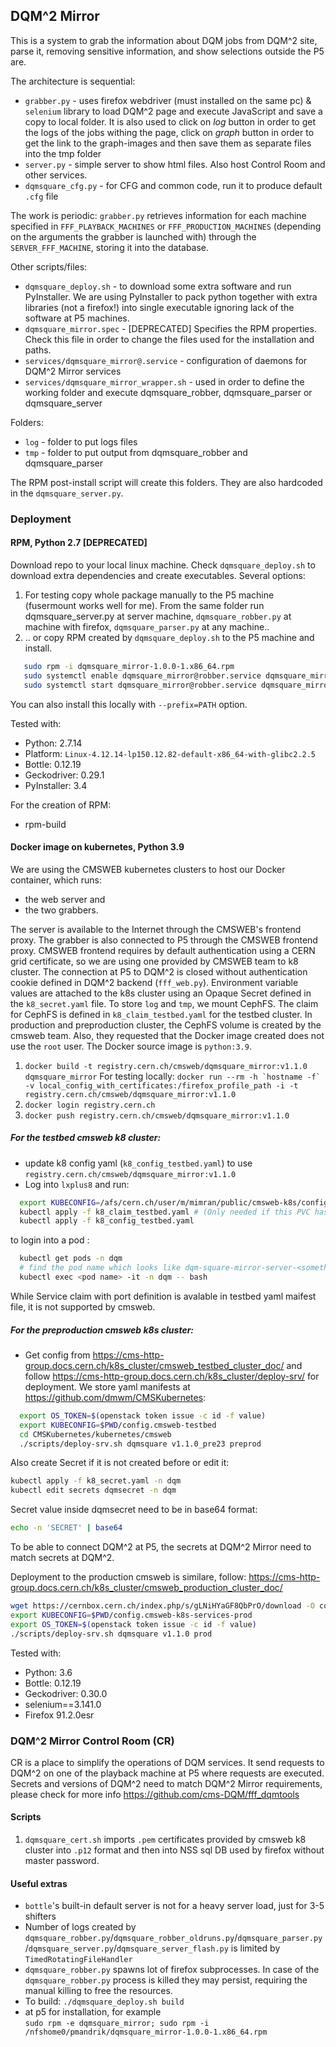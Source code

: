 
## DQM^2 Mirror

This is a system to grab the information about DQM jobs from DQM^2 site, 
parse it, removing sensitive information, and show selections outside the P5 are.

The architecture is sequential:
* `grabber.py` - uses firefox webdriver (must installed on the same pc) & `selenium` library to load DQM^2 page and execute JavaScript and save a copy to local folder. It is also used to click on *log* button in order to get the logs of the jobs withing the page, click on *graph* button in order to get the link to the graph-images and then save them as separate files into the tmp folder  
* `server.py` - simple server to show html files. Also host Control Room and other services.  
* `dqmsquare_cfg.py` - for CFG and common code, run it to produce default `.cfg` file  

The work is periodic: `grabber.py` retrieves information for each machine specified in `FFF_PLAYBACK_MACHINES` or `FFF_PRODUCTION_MACHINES` (depending on the arguments the grabber is launched with) through the `SERVER_FFF_MACHINE`, storing it into the database. 

Other scripts/files:
* `dqmsquare_deploy.sh` - to download some extra software and run PyInstaller. We are using PyInstaller to pack python together with extra libraries (not a firefox!) into single executable ignoring lack of the software at P5 machines.
* `dqmsquare_mirror.spec` - [DEPRECATED] Specifies the RPM properties. Check this file in order to change the files used for the installation and paths. 
* `services/dqmsquare_mirror@.service` - configuration of daemons for DQM^2 Mirror services
* `services/dqmsquare_mirror_wrapper.sh` - used in order to define the working folder and execute dqmsquare_robber, dqmsquare_parser or dqmsquare_server

Folders:
* `log` - folder to put logs files
* `tmp` - folder to put output from dqmsquare_robber and dqmsquare_parser

The RPM post-install script will create this folders. They are also hardcoded in the `dqmsquare_server.py`.

### Deployment 

#### RPM, Python 2.7 [DEPRECATED]

Download repo to your local linux machine. 
Check `dqmsquare_deploy.sh` to download extra dependencies and create executables.
Several options:

1. For testing copy whole package manually to the P5 machine (fusermount works well for me).
   From the same folder run dqmsquare_server.py at server machine, `dqmsquare_robber.py` at machine with firefox, `dqmsquare_parser.py` at any machine..
2. .. or copy RPM created by `dqmsquare_deploy.sh` to the P5 machine and install.  
```bash
   sudo rpm -i dqmsquare_mirror-1.0.0-1.x86_64.rpm  
   sudo systemctl enable dqmsquare_mirror@robber.service dqmsquare_mirror@robber_oldruns.service dqmsquare_mirror@parser.service dqmsquare_mirror@server.service  
   sudo systemctl start dqmsquare_mirror@robber.service dqmsquare_mirror@robber_oldruns.service dqmsquare_mirror@parser.service dqmsquare_mirror@server.service
```  
   You can also install this locally with `--prefix=PATH` option.  

Tested with:  
* Python: 2.7.14  
* Platform: `Linux-4.12.14-lp150.12.82-default-x86_64-with-glibc2.2.5` 
* Bottle: 0.12.19  
* Geckodriver: 0.29.1  
* PyInstaller: 3.4  

For the creation of RPM:
* rpm-build  

#### Docker image on kubernetes, Python 3.9

We are using the CMSWEB kubernetes clusters to host our Docker container, which runs:
- the web server and
- the two grabbers. 

The server is available to the Internet through the CMSWEB's frontend proxy. The grabber is also connected to P5 through the CMSWEB frontend proxy.
CMSWEB frontend requires by default authentication using a CERN grid certificate, so we are using one provided by CMSWEB team to k8 cluster.
The connection at P5 to DQM^2 is closed without authentication cookie defined in DQM^2 backend (`fff_web.py`). 
Environment variable values are attached to the k8s cluster using an Opaque Secret defined in the `k8_secret.yaml` file. 
To store `log` and `tmp`, we mount CephFS. The claim for CephFS is defined in `k8_claim_testbed.yaml` for the testbed cluster. In production and preproduction cluster, the CephFS volume is created by the cmsweb team.
Also, they requested that the Docker image created does not use the `root` user. The Docker source image is `python:3.9`.

1. `docker build -t registry.cern.ch/cmsweb/dqmsquare_mirror:v1.1.0 dqmsquare_mirror` 
   For testing locally:
   ```docker run --rm -h `hostname -f` -v local_config_with_certificates:/firefox_profile_path -i -t registry.cern.ch/cmsweb/dqmsquare_mirror:v1.1.0```
2. `docker login registry.cern.ch   `
3. `docker push registry.cern.ch/cmsweb/dqmsquare_mirror:v1.1.0`

##### For the testbed cmsweb k8 cluster:

* update k8 config yaml (`k8_config_testbed.yaml`) to use `registry.cern.ch/cmsweb/dqmsquare_mirror:v1.1.0`
* Log into `lxplus8` and run:
```bash
  export KUBECONFIG=/afs/cern.ch/user/m/mimran/public/cmsweb-k8s/config.cmsweb-test4
  kubectl apply -f k8_claim_testbed.yaml # (Only needed if this PVC has not been applied yet)
  kubectl apply -f k8_config_testbed.yaml
```
to login into a pod :   
```bash
  kubectl get pods -n dqm
  # find the pod name which looks like dqm-square-mirror-server-<something> 
  kubectl exec <pod name> -it -n dqm -- bash
```
While Service claim with port definition is avalable in testbed yaml maifest file, it is not supported by cmsweb.

##### For the preproduction cmsweb k8s cluster:

* Get config from https://cms-http-group.docs.cern.ch/k8s_cluster/cmsweb_testbed_cluster_doc/ 
   and follow https://cms-http-group.docs.cern.ch/k8s_cluster/deploy-srv/ for deployment.
   We store yaml manifests at https://github.com/dmwm/CMSKubernetes:  
```bash
  export OS_TOKEN=$(openstack token issue -c id -f value)
  export KUBECONFIG=$PWD/config.cmsweb-testbed
  cd CMSKubernetes/kubernetes/cmsweb
  ./scripts/deploy-srv.sh dqmsquare v1.1.0_pre23 preprod
```
Also create Secret if it is not created before or edit it:
```bash
kubectl apply -f k8_secret.yaml -n dqm
kubectl edit secrets dqmsecret -n dqm
```
Secret value inside dqmsecret need to be in base64 format:
```bash
echo -n 'SECRET' | base64
```
To be able to connect DQM^2 at P5, the secrets at DQM^2 Mirror need to match secrets at DQM^2. 

Deployment to the production cmsweb is similare, follow:
https://cms-http-group.docs.cern.ch/k8s_cluster/cmsweb_production_cluster_doc/

```bash
wget https://cernbox.cern.ch/index.php/s/gLNiHYaGF8QbPrO/download -O config.cmsweb-k8s-services-prod
export KUBECONFIG=$PWD/config.cmsweb-k8s-services-prod
export OS_TOKEN=$(openstack token issue -c id -f value)
./scripts/deploy-srv.sh dqmsquare v1.1.0 prod
```

Tested with:  
* Python: 3.6  
* Bottle: 0.12.19  
* Geckodriver: 0.30.0  
* selenium==3.141.0  
* Firefox 91.2.0esr  

### DQM^2 Mirror Control Room (CR)

CR is a place to simplify the operations of DQM services. It send requests to DQM^2 on one of the playback machine at P5 where requests are executed.
Secrets and versions of DQM^2 need to match DQM^2 Mirror requirements, please check for more info https://github.com/cms-DQM/fff_dqmtools

#### Scripts

1. `dqmsquare_cert.sh` imports `.pem` certificates provided by cmsweb k8 cluster into `.p12` format and then into NSS sql DB used by firefox without master password.

#### Useful extras

* `bottle`'s built-in default server is not for a heavy server load, just for 3-5 shifters
* Number of logs created by `dqmsquare_robber.py`/`dqmsquare_robber_oldruns.py`/`dqmsquare_parser.py`/`dqmsquare_server.py`/`dqmsquare_server_flash.py` is limited by `TimedRotatingFileHandler`
* `dqmsquare_robber.py` spawns lot of firefox subprocesses. In case of the `dqmsquare_robber.py` process is killed they may persist, requiring the manual killing to free the resources.
* To build:
 `./dqmsquare_deploy.sh build`
* at p5 for installation, for example  
  `sudo rpm -e dqmsquare_mirror; sudo rpm -i /nfshome0/pmandrik/dqmsquare_mirror-1.0.0-1.x86_64.rpm`





   
